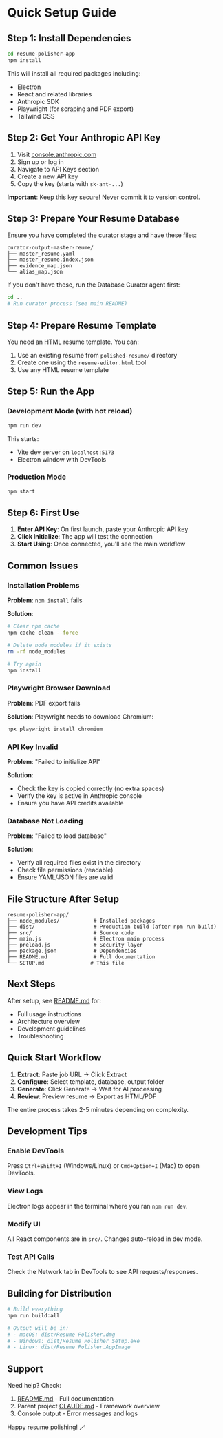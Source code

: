 # Quick Setup Guide

## Step 1: Install Dependencies

```bash
cd resume-polisher-app
npm install
```

This will install all required packages including:
- Electron
- React and related libraries
- Anthropic SDK
- Playwright (for scraping and PDF export)
- Tailwind CSS

## Step 2: Get Your Anthropic API Key

1. Visit [console.anthropic.com](https://console.anthropic.com)
2. Sign up or log in
3. Navigate to API Keys section
4. Create a new API key
5. Copy the key (starts with `sk-ant-...`)

**Important**: Keep this key secure! Never commit it to version control.

## Step 3: Prepare Your Resume Database

Ensure you have completed the curator stage and have these files:

```
curator-output-master-reume/
├── master_resume.yaml
├── master_resume.index.json
├── evidence_map.json
└── alias_map.json
```

If you don't have these, run the Database Curator agent first:
```bash
cd ..
# Run curator process (see main README)
```

## Step 4: Prepare Resume Template

You need an HTML resume template. You can:

1. Use an existing resume from `polished-resume/` directory
2. Create one using the `resume-editor.html` tool
3. Use any HTML resume template

## Step 5: Run the App

### Development Mode (with hot reload)

```bash
npm run dev
```

This starts:
- Vite dev server on `localhost:5173`
- Electron window with DevTools

### Production Mode

```bash
npm start
```

## Step 6: First Use

1. **Enter API Key**: On first launch, paste your Anthropic API key
2. **Click Initialize**: The app will test the connection
3. **Start Using**: Once connected, you'll see the main workflow

## Common Issues

### Installation Problems

**Problem**: `npm install` fails

**Solution**:
```bash
# Clear npm cache
npm cache clean --force

# Delete node_modules if it exists
rm -rf node_modules

# Try again
npm install
```

### Playwright Browser Download

**Problem**: PDF export fails

**Solution**: Playwright needs to download Chromium:
```bash
npx playwright install chromium
```

### API Key Invalid

**Problem**: "Failed to initialize API"

**Solution**:
- Check the key is copied correctly (no extra spaces)
- Verify the key is active in Anthropic console
- Ensure you have API credits available

### Database Not Loading

**Problem**: "Failed to load database"

**Solution**:
- Verify all required files exist in the directory
- Check file permissions (readable)
- Ensure YAML/JSON files are valid

## File Structure After Setup

```
resume-polisher-app/
├── node_modules/           # Installed packages
├── dist/                   # Production build (after npm run build)
├── src/                    # Source code
├── main.js                 # Electron main process
├── preload.js              # Security layer
├── package.json            # Dependencies
├── README.md               # Full documentation
└── SETUP.md               # This file
```

## Next Steps

After setup, see [README.md](README.md) for:
- Full usage instructions
- Architecture overview
- Development guidelines
- Troubleshooting

## Quick Start Workflow

1. **Extract**: Paste job URL → Click Extract
2. **Configure**: Select template, database, output folder
3. **Generate**: Click Generate → Wait for AI processing
4. **Review**: Preview resume → Export as HTML/PDF

The entire process takes 2-5 minutes depending on complexity.

## Development Tips

### Enable DevTools

Press `Ctrl+Shift+I` (Windows/Linux) or `Cmd+Option+I` (Mac) to open DevTools.

### View Logs

Electron logs appear in the terminal where you ran `npm run dev`.

### Modify UI

All React components are in `src/`. Changes auto-reload in dev mode.

### Test API Calls

Check the Network tab in DevTools to see API requests/responses.

## Building for Distribution

```bash
# Build everything
npm run build:all

# Output will be in:
# - macOS: dist/Resume Polisher.dmg
# - Windows: dist/Resume Polisher Setup.exe
# - Linux: dist/Resume Polisher.AppImage
```

## Support

Need help? Check:
1. [README.md](README.md) - Full documentation
2. Parent project [CLAUDE.md](../CLAUDE.md) - Framework overview
3. Console output - Error messages and logs

Happy resume polishing! 🪄
